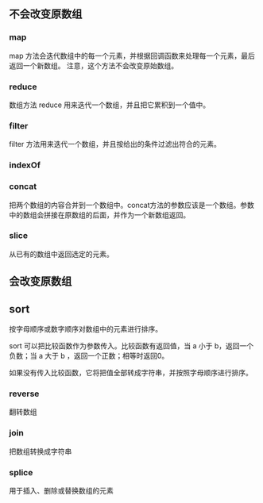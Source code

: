 ## 不会改变原数组

### map

map 方法会迭代数组中的每一个元素，并根据回调函数来处理每一个元素，最后返回一个新数组。
注意，这个方法不会改变原始数组。

### reduce

数组方法 reduce 用来迭代一个数组，并且把它累积到一个值中。

### filter

filter 方法用来迭代一个数组，并且按给出的条件过滤出符合的元素。

### indexOf

### concat

把两个数组的内容合并到一个数组中。concat方法的参数应该是一个数组。参数中的数组会拼接在原数组的后面，并作为一个新数组返回。

### slice
从已有的数组中返回选定的元素。

## 会改变原数组

## sort

按字母顺序或数字顺序对数组中的元素进行排序。

sort 可以把比较函数作为参数传入。比较函数有返回值，当 a 小于 b，返回一个负数；当 a 大于 b ，返回一个正数；相等时返回0。

如果没有传入比较函数，它将把值全部转成字符串，并按照字母顺序进行排序。

### reverse

翻转数组


### join

把数组转换成字符串

### splice

用于插入、删除或替换数组的元素
























